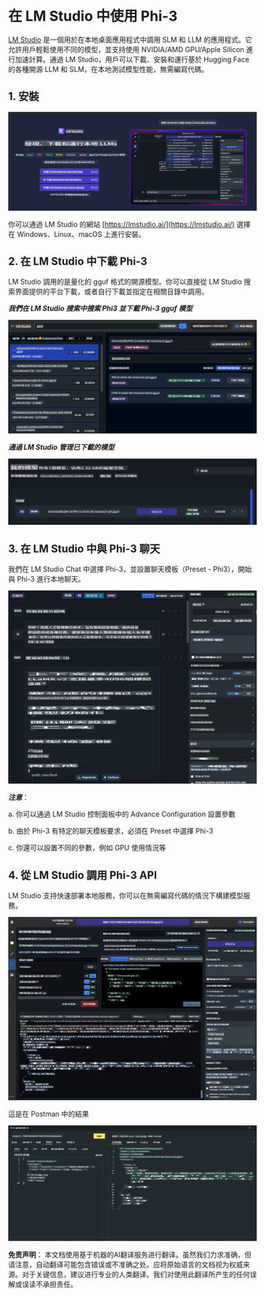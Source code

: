 # **在 LM Studio 中使用 Phi-3**

[LM Studio](https://lmstudio.ai) 是一個用於在本地桌面應用程式中調用 SLM 和 LLM 的應用程式。它允許用戶輕鬆使用不同的模型，並支持使用 NVIDIA/AMD GPU/Apple Silicon 進行加速計算。通過 LM Studio，用戶可以下載、安裝和運行基於 Hugging Face 的各種開源 LLM 和 SLM，在本地測試模型性能，無需編寫代碼。

## **1. 安裝**

![LMStudio](../../../../translated_images/LMStudio.87422bdb03d330dc05137ba237dd0cb43f7964245b848a466ab1730de93bc4db.tw.png)

你可以通過 LM Studio 的網站 [https://lmstudio.ai/](https://lmstudio.ai/) 選擇在 Windows、Linux、macOS 上進行安裝。

## **2. 在 LM Studio 中下載 Phi-3**

LM Studio 調用的是量化的 gguf 格式的開源模型。你可以直接從 LM Studio 搜索界面提供的平台下載，或者自行下載並指定在相關目錄中調用。

***我們在 LM Studio 搜索中搜索 Phi3 並下載 Phi-3 gguf 模型***

![LMStudioSearch](../../../../translated_images/LMStudio_Search.1e577e0f69f336fc26e56653eeec2a20b90c3895cc4aa2ff05b6ec51059f12fd.tw.png)

***通過 LM Studio 管理已下載的模型***

![LMStudioLocal](../../../../translated_images/LMStudio_Local.55f9d6f61eb27f0f37fc4833599aa43fa45a66dfc20444ba1419a922b60b5005.tw.png)

## **3. 在 LM Studio 中與 Phi-3 聊天**

我們在 LM Studio Chat 中選擇 Phi-3，並設置聊天模板（Preset - Phi3），開始與 Phi-3 進行本地聊天。

![LMStudioChat](../../../../translated_images/LMStudio_Chat.1bdc3a8f804f12d9548b386448c1642b741c10816576973155a90ef55f8a9c8d.tw.png)

***注意***：

a. 你可以通過 LM Studio 控制面板中的 Advance Configuration 設置參數

b. 由於 Phi-3 有特定的聊天模板要求，必須在 Preset 中選擇 Phi-3

c. 你還可以設置不同的參數，例如 GPU 使用情況等

## **4. 從 LM Studio 調用 Phi-3 API**

LM Studio 支持快速部署本地服務，你可以在無需編寫代碼的情況下構建模型服務。

![LMStudioServer](../../../../translated_images/LMStudio_Server.917c115e12599e7698ce323085ce4f8bdb020665656bbe90edca2d45a7de932d.tw.png)

這是在 Postman 中的結果

![LMStudioPostman](../../../../translated_images/LMStudio_Postman.4481aa4873ecaae0e05032f539090897002fc9aca9da5d1336fb28776f4c45a7.tw.png)

**免责声明**：
本文档使用基于机器的AI翻译服务进行翻译。虽然我们力求准确，但请注意，自动翻译可能包含错误或不准确之处。应将原始语言的文档视为权威来源。对于关键信息，建议进行专业的人类翻译。我们对使用此翻译所产生的任何误解或误读不承担责任。